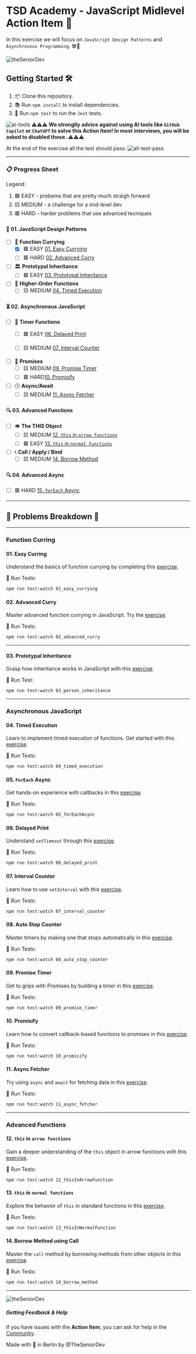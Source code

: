 # TSD Academy - JavaScript Midlevel Action Item 🚀

In this exercise we will focus on `JavaScript Design Patterns` and `Asynchronous Programming`. 🛠️🧠

![theSeniorDev](/docs/tsd_academy.png)

## Getting Started 🛠️

1. 📦 Clone this repository.
2. 📚 Run `npm install` to install dependencies.
3. 🧪 Run `npm test` to run the `Jest` tests.


![ai-tools](docs/ai-tools.png)
⚠️⚠️⚠️ **We stronglly advice against using AI tools like `GitHub Copilot` or `ChatGPT` to solve this Action Item! In most interviews, you will be asked to disabled those.** ⚠️⚠️⚠️

At the end of the exercise all the test should pass:
![all-test-pass](docs/all-tests-pass.png)

---

### 📋 Progress Sheet 

Legend:
1. 🟩 EASY - probems that are pretty much straigh forward
2. 🟨 MEDIUM - a challenge for a mid-level dev
3. 🟥 HARD - harder problems that use advanced tecniques


#### 🌟 01. JavaScript Design Patterns

- [ ] 🍛 **Function Currying**
    - [x] 🟩 EASY [01. Easy Currying](src/01_design_patterns/01_function_currying/01_easy_currying.js)
    - [ ] 🟥 HARD  [02. Advanced Curry](src/01_design_patterns/01_function_currying/02_advanced_curry.js)

- [ ] 🏛️ **Prototypal Inheritance**
    - [ ] 🟩 EASY [03. Prototypal Inheritance](src/01_design_patterns/02_prototypal_inheritance/03_person_inheritance.js)

- [ ] 🔗 **Higher-Order Functions**
  - [ ] 🟨 MEDIUM [04. Timed Execution](src/01_design_patterns/03_higher_order_functions/04_timed_execution.js)

#### ⏳ 02. Asynchronous JavaScript

- [ ] 🔄 **Timer Functions**
  - [ ] 🟩 EASY [06. Delayed Print](src/02_async_javascript/02_timer_functions/06_delayed_print.js)
  - [ ] 🟨 MEDIUM [07. Interval Counter](src/02_async_javascript/02_timer_functions/07_interval_counter.js)
  

- [ ] 🔄 **Promises**
  - [ ] 🟨 MEDIUM [09. Promise Timer](src/02_async_javascript/03_promises/09_promise_timer.js)
  - [ ] 🟥 HARD[10. Promisify](src/02_async_javascript/03_promises/10_promisify.js)

- [ ] 🕒 **Async/Await**
  - [ ] 🟨 MEDIUM [11. Async Fetcher](src/02_async_javascript/04_async_await/11_async_fetcher.js)

#### 🔍 03. Advanced Functions

- [ ] 👁️ **The THIS Object**
  - [ ] 🟨 MEDIUM [12. `this` in `arrow functions`](src/03_advanced_functions/01_the_this_object/12_thisInArrowFunction.js)
  - [ ] 🟩 EASY [13. `this` in `normal functions`](src/03_advanced_functions/01_the_this_object/13_thisInNormalFunction.js)

- [ ] 📞 **Call / Apply / Bind**
  - [ ] 🟨 MEDIUM [14. Borrow Method](src/03_advanced_functions/02_call_apply_bind/14_borrow_method.js)

#### 🔍 04. Advanced Async
  - [ ]  🟥 HARD [15. `forEach` Async](src/04_advanced_async/05_forEachAsync.js)

---

## 📖 Problems Breakdown 🎯

---
### Function Curring

#### 01. Easy Curring 
Understand the basics of function currying by completing this [exercise](src/01_design_patterns/01_function_currying/01_easy_currying.js). 

🧪 Run Tests: 
```bash
npm run test:watch 01_easy_currying
```

#### 02. Advanced Curry
Master advanced function currying in JavaScript. Try the [exercise](src/01_design_patterns/01_function_currying/02_advanced_curry.js). 

🧪 Run Tests: 
```bash
npm run test:watch 02_advanced_curry
```

---

#### 03. Prototypal Inheritance
Grasp how inheritance works in JavaScript with this [exercise](src/01_design_patterns/02_prototypal_inheritance/03_person_inheritance.js). 

🧪 Run Test: 
```bash
npm run test:watch 03_person_inheritance
```
---
### Asynchronous JavaScript

#### 04. Timed Execution
Learn to implement timed execution of functions. Get started with this [exercise](src/01_design_patterns/03_higher_order_functions/04_timed_execution.js). 

🧪 Run Tests: 
```bash
npm run test:watch 04_timed_execution
```

#### 05. `ForEach` Async
Get hands-on experience with callbacks in this [exercise](src/02_async_javascript/01_callbacks/05_forEachAsync.js). 

🧪 Run Tests: 
```bash
npm run test:watch 05_forEachAsync
```

#### 06. Delayed Print
Understand `setTimeout` through this [exercise](src/02_async_javascript/02_timer_functions/06_delayed_print.js). 

🧪 Run Tests: 
```bash
npm run test:watch 06_delayed_print
```

#### 07. Interval Counter
Learn how to use `setInterval` with this [exercise](src/02_async_javascript/02_timer_functions/07_interval_counter.js). 

🧪 Run Tests: 
```bash
npm run test:watch 07_interval_counter
```

#### 08. Auto Stop Counter
Master timers by making one that stops automatically in this [exercise](src/02_async_javascript/02_timer_functions/08_auto_stop_counter.js). 

🧪 Run Tests: 
```bash
npm run test:watch 08_auto_stop_counter
```

#### 09. Promise Timer
Get to grips with Promises by building a timer in this [exercise](src/02_async_javascript/03_promises/09_promise_timer.js). 

🧪 Run Tests: 
```bash
npm run test:watch 09_promise_timer
```

#### 10. Promisify
Learn how to convert callback-based functions to promises in this [exercise](src/02_async_javascript/03_promises/10_promisify.js). 

🧪 Run Tests: 
```bash
npm run test:watch 10_promisify
```

#### 11. Async Fetcher
Try using `async` and `await` for fetching data in this [exercise](src/02_async_javascript/04_async_await/11_async_fetcher.js). 

🧪 Run Tests: 
```bash
npm run test:watch 11_async_fetcher
```

---
### Advanced Functions

#### 12. `this` in `arrow functions`
Gain a deeper understanding of the `this` object in arrow functions with this [exercise](src/03_advanced_functions/01_the_this_object/12_thisInArrowFunction.js). 

🧪 Run Tests: 
```
npm run test:watch 12_thisInArrowFunction
```

#### 13. `this` in `normal functions`
Explore the behavior of `this` in standard functions in this [exercise](src/03_advanced_functions/02_call_apply_bind/13_thisInNormalFunction.js). 

🧪 Run Tests: 
```bash
npm run test:watch 13_thisInNormalFunction
```

#### 14. Borrow Method using Call
Master the `call` method by borrowing methods from other objects in this [exercise](src/03_advanced_functions/02_call_apply_bind/14_borrow_method.js). 

🧪 Run Tests: 
```bash
npm run test:watch 14_borrow_method
```

---

![theSeniorDev](docs/tsd_academy.png)

##### Getting Feedback & Help
If you have issues with the **Action Item**, you can ask for help in the [Community](https://www.skool.com/devmastery-academy-8041).

Made with 🧡 in Berlin by @TheSeniorDev